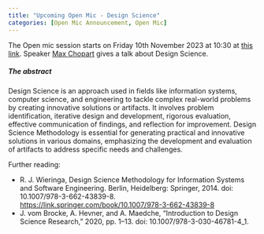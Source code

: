 ```yaml
---
title: "Upcoming Open Mic - Design Science"
categories: [Open Mic Announcement, Open Mic]
---
```


The Open mic session starts on Friday 10th November 2023 at 10:30 at [this link](https://meet.jit.si/open-mic-kbss). Speaker [Max Chopart](https://www.linkedin.com/in/max-chopart) gives a talk about Design Science.


##### The abstract

Design Science is an approach used in fields like information systems, computer science, and engineering to tackle complex real-world problems by creating innovative solutions or artifacts. It involves problem identification, iterative design and development, rigorous evaluation, effective communication of findings, and reflection for improvement. Design Science Methodology is essential for generating practical and innovative solutions in various domains, emphasizing the development and evaluation of artifacts to address specific needs and challenges.

Further reading:
* R. J. Wieringa, Design Science Methodology for Information Systems and Software Engineering. Berlin, Heidelberg: Springer, 2014. doi: 10.1007/978-3-662-43839-8. https://link.springer.com/book/10.1007/978-3-662-43839-8
* J. vom Brocke, A. Hevner, and A. Maedche, “Introduction to Design Science Research,” 2020, pp. 1–13. doi: 10.1007/978-3-030-46781-4_1.
